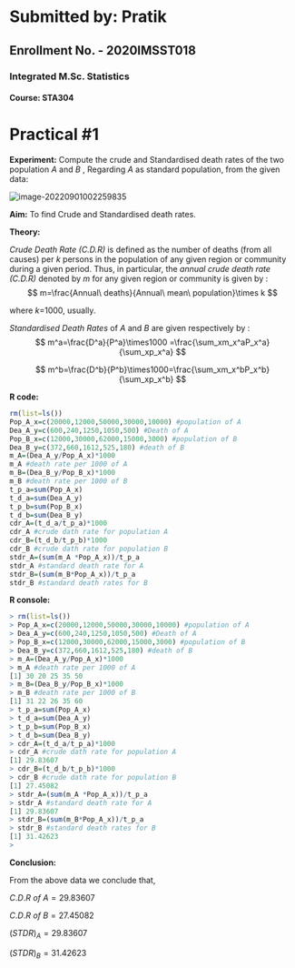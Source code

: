 # Submitted by: Pratik

## Enrollment No. - 2020IMSST018

### Integrated M.Sc. Statistics

#### Course: STA304





# Practical #1
**Experiment:** Compute the crude and Standardised death rates of the two population *A*  and *B* , Regarding *A* as standard population, from the given data:

![image-20220901002259835](C:\Users\Pranav\AppData\Roaming\Typora\typora-user-images\image-20220901002259835.png)

**Aim:** To find Crude and Standardised death rates.

**Theory:** 

 *Crude Death Rate (C.D.R)* is defined as the number of deaths (from all causes) per *k* persons in the population of any given region or community during a given period. Thus, in particular, the *annual crude death rate (C.D.R)* denoted by *m* for any given region or community is given by :
$$
m=\frac{Annual\ deaths}{Annual\ mean\ population}\times k   
$$

where *k*=1000, usually.

*Standardised Death Rates* of *A* and *B* are given respectively by :
$$
m^a=\frac{D^a}{P^a}\times1000 =\frac{\sum_xm_x^aP_x^a}{\sum_xp_x^a}
$$

$$
m^b=\frac{D^b}{P^b}\times1000=\frac{\sum_xm_x^bP_x^b}{\sum_xp_x^b}
$$









**R code:**  



```r
rm(list=ls())
Pop_A_x=c(20000,12000,50000,30000,10000) #population of A
Dea_A_y=c(600,240,1250,1050,500) #Death of A
Pop_B_x=c(12000,30000,62000,15000,3000) #population of B
Dea_B_y=c(372,660,1612,525,180) #death of B
m_A=(Dea_A_y/Pop_A_x)*1000
m_A #death rate per 1000 of A
m_B=(Dea_B_y/Pop_B_x)*1000
m_B #death rate per 1000 of B
t_p_a=sum(Pop_A_x)
t_d_a=sum(Dea_A_y)
t_p_b=sum(Pop_B_x)
t_d_b=sum(Dea_B_y)
cdr_A=(t_d_a/t_p_a)*1000
cdr_A #crude dath rate for population A
cdr_B=(t_d_b/t_p_b)*1000
cdr_B #crude dath rate for population B
stdr_A=(sum(m_A *Pop_A_x))/t_p_a
stdr_A #standard death rate for A
stdr_B=(sum(m_B*Pop_A_x))/t_p_a
stdr_B #standard death rates for B
```





**R console:** 



```R
> rm(list=ls())
> Pop_A_x=c(20000,12000,50000,30000,10000) #population of A
> Dea_A_y=c(600,240,1250,1050,500) #Death of A
> Pop_B_x=c(12000,30000,62000,15000,3000) #population of B
> Dea_B_y=c(372,660,1612,525,180) #death of B
> m_A=(Dea_A_y/Pop_A_x)*1000
> m_A #death rate per 1000 of A
[1] 30 20 25 35 50
> m_B=(Dea_B_y/Pop_B_x)*1000
> m_B #death rate per 1000 of B
[1] 31 22 26 35 60
> t_p_a=sum(Pop_A_x)
> t_d_a=sum(Dea_A_y)
> t_p_b=sum(Pop_B_x)
> t_d_b=sum(Dea_B_y)
> cdr_A=(t_d_a/t_p_a)*1000
> cdr_A #crude dath rate for population A
[1] 29.83607
> cdr_B=(t_d_b/t_p_b)*1000
> cdr_B #crude dath rate for population B
[1] 27.45082
> stdr_A=(sum(m_A *Pop_A_x))/t_p_a
> stdr_A #standard death rate for A
[1] 29.83607
> stdr_B=(sum(m_B*Pop_A_x))/t_p_a
> stdr_B #standard death rates for B
[1] 31.42623
> 
```



**Conclusion:**

From the above data we conclude that,

$C.D.R \ of \ A=29.83607$

$C.D.R\ of \ B=27.45082$

$(STDR)_A=29.83607$

$(STDR)_B=31.42623$